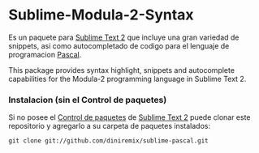 Sublime-Modula-2-Syntax
=======================

Es un paquete para [Sublime Text 2][sublime] que incluye una gran variedad de snippets, asi como autocompletado de codigo para el lenguaje de programacion [Pascal][pascal_lang].

This package provides syntax highlight, snippets and autocomplete capabilities for the Modula-2 programming language in Sublime Text 2.

### Instalacion (sin el Control de paquetes) ###
Si no posee el [Control de paquetes][package_control]  de [Sublime Text 2][sublime] puede clonar este repositorio y agregarlo a su carpeta de paquetes instalados:
  
    git clone git://github.com/diniremix/sublime-pascal.git


[sublime]: http://www.sublimetext.com/
[package_control]: http://wbond.net/sublime_packages/package_control
[pascal_lang]:http://es.wikipedia.org/wiki/Pascal_(lenguaje_de_programaci%C3%B3n)
